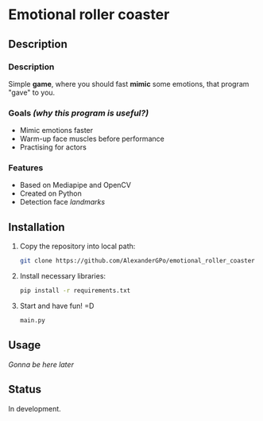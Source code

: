 # Emotional roller coaster


## Description

### Description
Simple **game**, where you should fast **mimic** some emotions, that program "gave" to you.

### Goals _(why this program is useful?)_
- Mimic emotions faster
- Warm-up face muscles before performance
- Practising for actors

### Features
- Based on Mediapipe and OpenCV
- Created on Python
- Detection face _landmarks_

## Installation
1. Copy the repository into local path:
    ```bash
   git clone https://github.com/AlexanderGPo/emotional_roller_coaster
   ```
2. Install necessary libraries:
   ```bash
   pip install -r requirements.txt
   ```
3. Start and have fun! =D
   ```bash
   main.py
   ```

## Usage
_Gonna be here later_

## Status
In development.